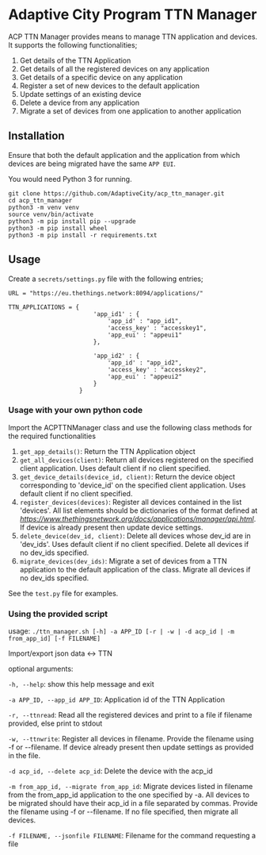 # Adaptive City Program TTN Manager
ACP TTN Manager provides means to manage TTN application and devices. It supports the following functionalities;
1. Get details of the TTN Application
2. Get details of all the registered devices on any application
3. Get details of a specific device on any application
4. Register a set of new devices to the default application
5. Update settings of an existing device
6. Delete a device from any application
7. Migrate a set of devices from one application to another application

## Installation

Ensure that both the default application and the application from which devices are being migrated have the same `APP EUI`.

You would need Python 3 for running.

```
git clone https://github.com/AdaptiveCity/acp_ttn_manager.git
cd acp_ttn_manager
python3 -m venv venv
source venv/bin/activate
python3 -m pip install pip --upgrade
python3 -m pip install wheel
python3 -m pip install -r requirements.txt
```

## Usage
Create a `secrets/settings.py` file with the following entries;

```
URL = "https://eu.thethings.network:8094/applications/"

TTN_APPLICATIONS = {
                        'app_id1' : {
                            'app_id' : "app_id1",
                            'access_key' : "accesskey1",
                            'app_eui' : "appeui1"
                        },

                        'app_id2' : {
                            'app_id' : "app_id2",
                            'access_key' : "accesskey2",
                            'app_eui' : "appeui2"
                        }
                    }
```
### Usage with your own python code
Import the ACPTTNManager class and use the following class methods for the required functionalities

1. `get_app_details()`: Return the TTN Application object
2. `get_all_devices(client)`: Return all devices registered on the specified client application. Uses default client if no client specified.
3. `get_device_details(device_id, client)`: Return the device object corresponding to 'device_id' on the specified client application. Uses default client if no client specified.
4. `register_devices(devices)`: Register all devices contained in the list 'devices'. All list elements should be dictionaries of the format defined at *https://www.thethingsnetwork.org/docs/applications/manager/api.html*. If device is already present then update device settings.
5. `delete_device(dev_id, client)`: Delete all devices whose dev_id are in 'dev_ids'.  Uses default client if no client specified. Delete all devices if no dev_ids specified.
6. `migrate_devices(dev_ids)`: Migrate a set of devices from a TTN application to the default application of the class. Migrate all devices if no dev_ids specified.

See the `test.py` file for examples.

### Using the provided script

usage: `./ttn_manager.sh [-h] -a APP_ID [-r | -w | -d acp_id | -m from_app_id] [-f FILENAME]`

Import/export json data <-> TTN

optional arguments:

  `-h, --help`: show this help message and exit

  `-a APP_ID, --app_id APP_ID`: Application id of the TTN Application
  
  `-r, --ttnread`: Read all the registered devices and print to a file if filename provided, else print to stdout
  
  `-w, --ttnwrite`: Register all devices in filename. Provide the filename using -f or --filename. If device already present then update settings 
  as provided in the file.
  
  `-d acp_id, --delete acp_id`: Delete the device with the acp_id
  
  `-m from_app_id, --migrate from_app_id`: Migrate devices listed in filename from the from_app_id application to the one specified by -a. All devices to be migrated should have their acp_id in a file separated by commas. Provide the filename using -f or --filename. If no file specified, then migrate all devices.
  
  `-f FILENAME, --jsonfile FILENAME`: Filename for the command requesting a file